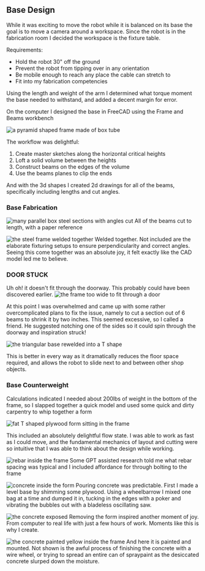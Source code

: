 
## Base Design

While it was exciting to move the robot while it is balanced on its base the goal is to move a camera around a workspace. Since the robot is in the fabrication room I decided the workspace is the fixture table.

Requirements:
- Hold the robot 30" off the ground
- Prevent the robot from tipping over in any orientation
- Be mobile enough to reach any place the cable can stretch to
- Fit into my fabrication competencies

Using the length and weight of the arm I determined what torque moment the base needed to withstand, and added a decent margin for error. 

On the computer I designed the base in FreeCAD using the Frame and Beams workbench

![a pyramid shaped frame made of box tube](02-fabricating-base/00-cad-overview.png)

The workflow was delightful:
1. Create master sketches along the horizontal critical heights
2. Loft a solid volume between the heights
3. Construct beams on the edges of the volume
4. Use the beams planes to clip the ends

And with the 3d shapes I created 2d drawings for all of the beams, specifically including lengths and cut angles.
### Base Fabrication

![many parallel box steel sections with angles cut](02-fabricating-base/01-cut-beams.jpg)
All of the beams cut to length, with a paper reference

![the steel frame welded together](02-fabricating-base/02-welded-beams.jpg)
Welded together. Not included are the elaborate fixturing setups to ensure perpendicularity and correct angles. Seeing this come together was an absolute joy, it felt exactly like the CAD model led me to believe.

### DOOR STUCK

Uh oh! it doesn't fit through the doorway. This probably could have been discovered earlier.
![the frame too wide to fit through a door](02-fabricating-base/03-door-stuck.jpg)

At this point I was overwhelmed and came up with some rather overcomplicated plans to fix the issue, namely to cut a section out of 6 beams to shrink it by two inches. This seemed excessive, so I called a friend. He suggested notching one of the sides so it could spin through the doorway and inspiration struck!

![the triangular base rewelded into a T shape](02-fabricating-base/04-T-pose.jpg)

This is better in every way as it dramatically reduces the floor space required, and allows the robot to slide next to and between other shop objects.
### Base Counterweight

Calculations indicated I needed about 200lbs of weight in the bottom of the frame, so I slapped together a quick model and used some quick and dirty carpentry to whip together a form

![fat T shaped plywood form sitting in the frame](02-fabricating-base/05-concrete-form.jpg)

This included an absolutely delightful flow state. I was able to work as fast as I could move, and the fundamental mechanics of layout and cutting were so intuitive that I was able to think about the design while working.

![rebar inside the frame](02-fabricating-base/06-rebar.jpg)
Some GPT assisted research told me what rebar spacing was typical and I included affordance for through bolting to the frame

![concrete inside the form](02-fabricating-base/07-the-pour.jpg)
Pouring concrete was predictable. First I made a level base by shimming some plywood. Using a wheelbarrow I mixed one bag at a time and dumped it in, tucking in the edges with a poker and vibrating the bubbles out with a bladeless oscillating saw.

![the concrete exposed](02-fabricating-base/08-formless.jpg)
Removing the form inspired another moment of joy. From computer to real life with just a few hours of work. Moments like this is why I create.

![the concrete painted yellow inside the frame](02-fabricating-base/09-mounted.jpg)
And here it is painted and mounted. Not shown is the awful process of finishing the concrete with a wire wheel, or trying to spread an entire can of spraypaint as the desiccated concrete slurped down the moisture.